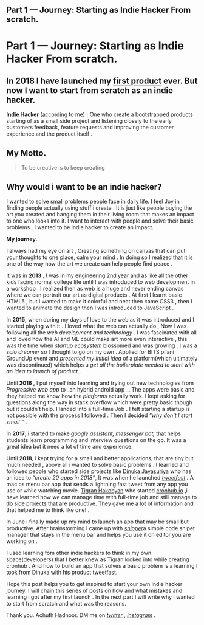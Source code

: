 ## Part 1 — Journey: Starting as Indie Hacker From scratch.

<span class="s"></span>

# Part 1 — Journey: Starting as Indie Hacker From scratch.

## In 2018 I have launched my [first product](http://snipper.netlify.com) ever. But now I want to start from scratch as an indie hacker.


**Indie Hacker** (according to me) **:** One who create a bootstrapped products starting of as a small side project and listening closely to the early customers feedback, feature requests and improving the customer experience and the product itself .

## My Motto.

> To be creative is to keep creating

## Why would i want to be an indie hacker?

I wanted to solve small problems people face in daily life. I <span id="rmm"><span id="rmm"></span></span> feel Joy in finding people actually using stuff i create . It is just like people buying the art you created and hanging them in their living room that makes an impact to one who looks into it. I want to interact with people and solve their basic problems . I wanted to be indie hacker to create an impact.

<span class="jp gz bn jq jr js"></span><span class="jp gz bn jq jr js"></span><span class="jp gz bn jq jr"></span>

**My journey.**

I always had my eye on art , Creating something on canvas that can put your thoughts to one place, calm your mind . In doing so I realized that it is one of the way how the art we create can help people find peace .

It was in **2013** , I was in my engineering 2nd year and as like all the other kids facing normal college life until I was introduced to web development in a workshop . I realized then as web is a huge and never ending canvas where we can portrait our art as digital products . At first I learnt basic HTML5 , but I wanted to make it colorful and neat then came CSS3 , then I wanted to animate the design then I was introduced to JavaScript .

In **2015,** when during my days of love to the web as it was introduced and I started playing with it . I loved what the web can actually do , Now I was following all the _web development and technology_ . I was fascinated with all and loved how the AI and ML could make art more even interactive , this was the time when _startup ecosystem_ blossomed and was growing .
I was a _solo dreamer_ so I thought to go on my own .
Applied for BITS pilani GroundUp event and _presented my initial idea_ of a platform(which ultimately was discontinued) which helps u _get all the boilerplate needed to start with an idea to launch of product_ .

Until **2016 ,** I put myself into learning and trying out new technologies from _Progressive web app_ to _an hybrid android app _. The apps were basic and they helped me know how the _platforms_ actually work.
I kept asking for questions along the way in stack overflow which were pretty basic though but it couldn’t help. I landed into a full-time Job . I felt starting a startup is not possible with the process I followed . Then I decided _“why don’t I start small ”_ .

In **2017**, i started to make _google assistant, messenger bot,_ that helps students learn programming and interview questions on the go. It was a great idea but it need a lot of time and experience.

Until **2018**, i kept trying for a small and better applications, that are tiny but much needed , above all i wanted to solve basic problems . I learned and followed people who started side projects like [Dinuka Jayasuriya](https://medium.com/u/5a3ab897880e?source=post_page-----3180d815928--------------------------------) who has an idea to “_create 20 apps in 2018”_, It was when he launched [_tweetfast_](http://tweetfast.xyz) _._ A mac os menu bar app that sends a lightning fast tweet from any app you use or while watching movie.
[Tigran Hakobyan](https://medium.com/u/b1ba708ec566?source=post_page-----3180d815928--------------------------------) who started [cronhub.io](http://cronhub.io) ,i have learned how we can manage time with full-time job and still manage to do side projects that are productive. They gave me a lot of information and that helped me to think like one! .

In June i finally made up my mind to launch an app that may be small but productive. After brainstorming I came up with [_snipper_](http://sniper.netlify.com)a simple code snipet manager that stays in the menu bar and helps you use it on editor you are working on .

I used learning fom other indie hackers to think in my own space(developers) that I better knew as Tigran looked into while creating cronhub . And how to build an app that solves a basic problem is a learning I took from Dinuka with his product tweetfast.

Hope this post helps you to get inspired to start your own Indie hacker journey. I will chain this series of posts on how and what mistakes and learning i got after my first launch .
In the next part I will write why I wanted to start from scratch and what was the reasons.

Thank you.
Achuth Hadnoor.
DM me on [_twitter_](http://twitter.com/achuth_hadnoor) _,_ [_instagram_](http://instagram.com/uiuxdx) _._